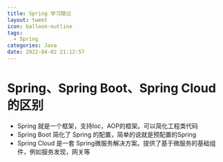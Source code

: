 ```yaml
---
title: Spring 学习随记
layout: tweet
icon: balloon-outline
tags:
  - Spring
categories: Java
date: 2022-04-02 21:12:57
---
```

# Spring、Spring Boot、Spring Cloud 的区别

- Spring 就是一个框架，支持Ioc，AOP的框架。可以简化工程类代码
- Spring Boot 简化了 Spring 的配置，简单的说就是预配置的Spring
- Spring Cloud 是一套 Spring微服务解决方案。提供了基于微服务的基础组件，例如服务发现，网关等
